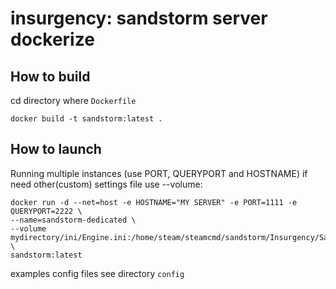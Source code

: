 # insurgency: sandstorm server dockerize
## How to build
cd directory where ```Dockerfile```
```
docker build -t sandstorm:latest .
```
## How to launch
Running multiple instances (use PORT, QUERYPORT and HOSTNAME) if need other(custom) settings file use --volume:
```
docker run -d --net=host -e HOSTNAME="MY SERVER" -e PORT=1111 -e QUERYPORT=2222 \
--name=sandstorm-dedicated \
--volume mydirectory/ini/Engine.ini:/home/steam/steamcmd/sandstorm/Insurgency/Saved/Config/LinuxServer/Engine.ini:ro \
sandstorm:latest
```

examples config files see directory ```config```
